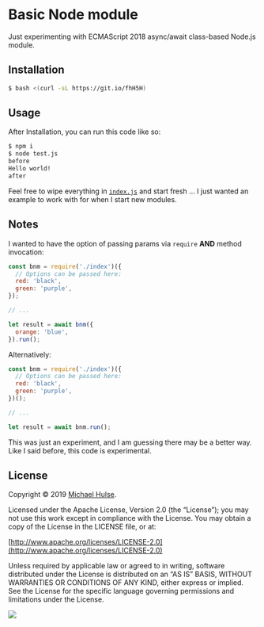 # Basic Node module

Just experimenting with ECMAScript 2018 async/await class-based Node.js module.

## Installation

```bash
$ bash <(curl -sL https://git.io/fhH5H)
```

## Usage

After Installation, you can run this code like so:

```bash
$ npm i
$ node test.js
before
Hello world!
after
```

Feel free to wipe everything in [`index.js`](index.js) and start fresh … I just wanted an example to work with for when I start new modules.

## Notes

I wanted to have the option of passing params via `require` **AND** method invocation:

```js
const bnm = require('./index')({
  // Options can be passed here:
  red: 'black',
  green: 'purple',
});

// ...

let result = await bnm({
  orange: 'blue',
}).run();
```

Alternatively:

```js
const bnm = require('./index')({
  // Options can be passed here:
  red: 'black',
  green: 'purple',
})();

// ...

let result = await bnm.run();
```

This was just an experiment, and I am guessing there may be a better way. Like I said before, this code is experimental.

## License

Copyright © 2019 [Michael Hulse](http://mky.io).

Licensed under the Apache License, Version 2.0 (the “License”); you may not use this work except in compliance with the License. You may obtain a copy of the License in the LICENSE file, or at:

[http://www.apache.org/licenses/LICENSE-2.0](http://www.apache.org/licenses/LICENSE-2.0)

Unless required by applicable law or agreed to in writing, software distributed under the License is distributed on an “AS IS” BASIS, WITHOUT WARRANTIES OR CONDITIONS OF ANY KIND, either express or implied. See the License for the specific language governing permissions and limitations under the License.

<img src="https://github.global.ssl.fastly.net/images/icons/emoji/octocat.png">
